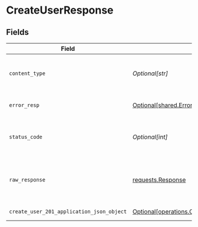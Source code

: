 # CreateUserResponse


## Fields

| Field                                                                                                            | Type                                                                                                             | Required                                                                                                         | Description                                                                                                      |
| ---------------------------------------------------------------------------------------------------------------- | ---------------------------------------------------------------------------------------------------------------- | ---------------------------------------------------------------------------------------------------------------- | ---------------------------------------------------------------------------------------------------------------- |
| `content_type`                                                                                                   | *Optional[str]*                                                                                                  | :heavy_check_mark:                                                                                               | HTTP response content type for this operation                                                                    |
| `error_resp`                                                                                                     | [Optional[shared.ErrorResp]](undefined/models/shared/errorresp.md)                                               | :heavy_minus_sign:                                                                                               | The request could not be validated                                                                               |
| `status_code`                                                                                                    | *Optional[int]*                                                                                                  | :heavy_check_mark:                                                                                               | HTTP response status code for this operation                                                                     |
| `raw_response`                                                                                                   | [requests.Response](https://requests.readthedocs.io/en/latest/api/#requests.Response)                            | :heavy_minus_sign:                                                                                               | Raw HTTP response; suitable for custom response parsing                                                          |
| `create_user_201_application_json_object`                                                                        | [Optional[operations.CreateUser201ApplicationJSON]](undefined/models/operations/createuser201applicationjson.md) | :heavy_minus_sign:                                                                                               | User created successfully.                                                                                       |